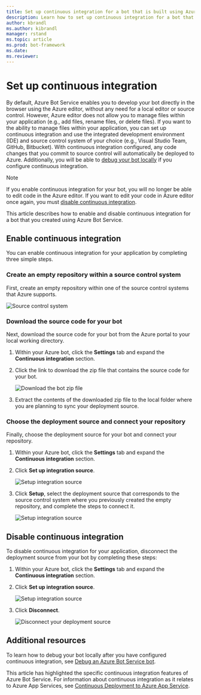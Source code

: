 ```yaml
---
title: Set up continuous integration for a bot that is built using Azure Bot Service | Microsoft Docs
description: Learn how to set up continuous integration for a bot that is built using Azure Bot Service.
author: kbrandl
ms.author: kibrandl
manager: rstand
ms.topic: article
ms.prod: bot-framework
ms.date: 
ms.reviewer: 
---
```


# Set up continuous integration

By default, Azure Bot Service enables you to develop your bot directly in the browser using the Azure editor, without any need for a local editor or source control. However, Azure editor does not allow you to manage files within your application (e.g., add files, rename files, or delete files). If you want to the ability to manage files within your application, you can set up continuous integration and use the integrated development environment (IDE) and source control system of your choice (e.g., Visual Studio Team, GitHub, Bitbucket). With continuous integration configured, any code changes that you commit to source control will automatically be deployed to Azure. Additionally, you will be able to [debug your bot locally](azure-bot-service-debug-bot.md) if you configure continuous integration.

> [!NOTE]
> If you enable continuous integration for your bot, you will no longer be able to edit 
> code in the Azure editor. If you want to edit your code in Azure editor once again, 
> you must [disable continuous integration](#disable-continuous-integration).

This article describes how to enable and disable continuous integration for a bot that you created using Azure Bot Service.

## Enable continuous integration

You can enable continuous integration for your application by completing three simple steps.

### Create an empty repository within a source control system

First, create an empty repository within one of the source control systems that Azure supports.

![Source control system](../media/continuous-integration-sourcecontrolsystem.png)

### Download the source code for your bot

Next, download the source code for your bot from the Azure portal to your local working directory.

1. Within your Azure bot, click the **Settings** tab and expand the **Continuous integration** section. 

2. Click the link to download the zip file that contains the source code for your bot.  

    ![Download the bot zip file](../media/continuous-integration-download.png)  

3. Extract the contents of the downloaded zip file to the local folder where you are planning to sync your deployment source.

### Choose the deployment source and connect your repository

Finally, choose the deployment source for your bot and connect your repository.

1. Within your Azure bot, click the **Settings** tab and expand the **Continuous integration** section. 

2. Click **Set up integration source**.  

    ![Setup integration source](../media/continuous-integration-setupclick.png)  

3. Click **Setup**, select the deployment source that corresponds to the source control system where you previously created the empty repository, and complete the steps to connect it.  

    ![Setup integration source](../media/continuous-integration-sources.png)  

## Disable continuous integration

To disable continuous integration for your application, disconnect the deployment source from your bot by completing these steps:

1. Within your Azure bot, click the **Settings** tab and expand the **Continuous integration** section.
2. Click **Set up integration source**.  

    ![Setup integration source](../media/continuous-integration-setupclick.png)  

3. Click **Disconnect**.  

    ![Disconnect your deployment source](../media/continuous-integration-disconnect.png)  

## Additional resources

To learn how to debug your bot locally after you have configured continuous integration, see 
[Debug an Azure Bot Service bot](azure-bot-service-debug-bot.md).

This article has highlighted the specific continuous integration features of Azure Bot Service. For information about continuous integration as it relates to Azure App Services, see <a href="https://azure.microsoft.com/en-us/documentation/articles/app-service-continuous-deployment/" target="_blank">Continuous Deployment to Azure App Service</a>.
